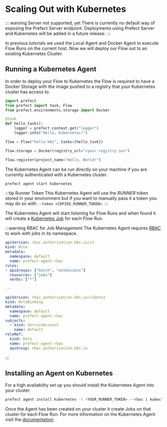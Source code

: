 # Scaling Out with Kubernetes <Badge text="Cloud"/>

::: warning Server not supported, yet
There is currently no default way of exposing the Prefect Server endpoint. Deployments using Prefect Server and Kubernetes will be added in a future release.
:::

In previous tutorials we used the Local Agent and Docker Agent to execute Flow Runs on the current host. Now we will deploy our Flow out to an existing Kubernetes Cluster.

## Running a Kubernetes Agent

In order to deploy your Flow to Kubernetes the Flow is required to have a Docker Storage with the image pushed to a registry that your Kubernetes cluster has access to.

```python
import prefect
from prefect import task, Flow
from prefect.environments.storage import Docker

@task
def hello_task():
    logger = prefect.context.get("logger")
    logger.info("Hello, Kubernetes!")

flow = Flow("hello-k8s", tasks=[hello_task])

flow.storage = Docker(registry_url="<your-registry.io>")

flow.register(project_name="Hello, World!")
```

The Kubernetes Agent can be run directly on your machine if you are currently authenticated with a Kubernetes cluster.

```bash
prefect agent start kubernetes
```

:::tip Runner Token
This Kubernetes Agent will use the _RUNNER_ token stored in your environment but if you want to manually pass it a token you may do so with `--token <COPIED_RUNNER_TOKEN>`.
:::

The Kubernetes Agent will start listening for Flow Runs and when found it will create a [Kubernetes Job](https://kubernetes.io/docs/concepts/workloads/controllers/jobs-run-to-completion/) for each Flow Run.

:::warning RBAC for Job Management
The Kubernetes Agent requires [RBAC](https://kubernetes.io/docs/reference/access-authn-authz/rbac/) to work with jobs in its namespace.

```yaml
apiVersion: rbac.authorization.k8s.io/v1
kind: Role
metadata:
  namespace: default
  name: prefect-agent-rbac
rules:
- apiGroups: ["batch", "extensions"]
  resources: ["jobs"]
  verbs: ["*"]

---

apiVersion: rbac.authorization.k8s.io/v1beta1
kind: RoleBinding
metadata:
  namespace: default
  name: prefect-agent-rbac
subjects:
  - kind: ServiceAccount
    name: default
roleRef:
  kind: Role
  name: prefect-agent-rbac
  apiGroup: rbac.authorization.k8s.io
```

:::

## Installing an Agent on Kubernetes

For a high availability set up you should install the Kubernetes Agent into your cluster.

```bash
prefect agent install kubernetes -t <YOUR_RUNNER_TOKEN> --rbac | kubectl apply -f -
```

Once the Agent has been created on your cluster it create Jobs on that cluster for each Flow Run. For more information on the Kubernetes Agent visit the [documentation](/cloud/agents/kubernetes.html).
